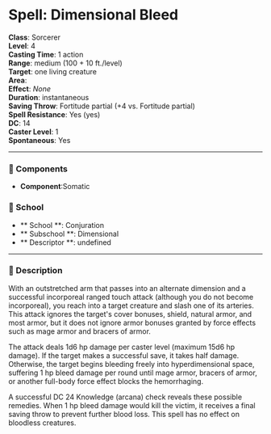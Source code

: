 
# Spell: Dimensional Bleed
**Class**: Sorcerer  
**Level**: 4  
**Casting Time**: 1 action  
**Range**: medium (100 + 10 ft./level)  
**Target**: one living creature  
**Area**:   
**Effect**: _None_  
**Duration**: instantaneous  
**Saving Throw**: Fortitude partial (+4 vs. Fortitude partial)  
**Spell Resistance**: Yes (yes)  
**DC**: 14  
**Caster Level**: 1  
**Spontaneous**: Yes

---

### 🔮 Components
- **Component**:Somatic

### 🏫 School
- ** School **: Conjuration
- ** Subschool **: Dimensional
- ** Descriptor **: undefined
---

### 📜 Description
With an outstretched arm that passes into an alternate dimension and a successful incorporeal ranged touch attack (although you do not become incorporeal), you reach into a target creature and slash one of its arteries. This attack ignores the target's cover bonuses, shield, natural armor, and most armor, but it does not ignore armor bonuses granted by force effects such as mage armor and bracers of armor.

The attack deals 1d6 hp damage per caster level (maximum 15d6 hp damage). If the target makes a successful save, it takes half damage. Otherwise, the target begins bleeding freely into hyperdimensional space, suffering 1 hp bleed damage per round until mage armor, bracers of armor, or another full-body force effect blocks the hemorrhaging.

A successful DC 24 Knowledge (arcana) check reveals these possible remedies. When 1 hp bleed damage would kill the victim, it receives a final saving throw to prevent further blood loss. This spell has no effect on bloodless creatures.
